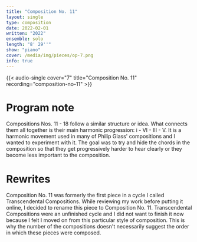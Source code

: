 ```yaml
---
title: "Composition No. 11"
layout: single
type: composition
date: 2022-02-01
written: "2022"
ensemble: solo
length: "8' 29''"
show: "piano"
cover: /media/img/pieces/op-7.png
info: true
---
```


{{< audio-single cover="7" title="Composition No. 11" recording="composition-no-11" >}}

# Program note

Compositions Nos. 11 - 18 follow a similar structure or idea. What connects them all together is their main harmonic progression: i - VI - III - V. It is a harmonic movement used in many of Philip Glass' compositions and I wanted to experiment with it. The goal was to try and hide the chords in the composition so that they get progressively harder to hear clearly or they become less important to the composition.

# Rewrites

Composition No. 11 was formerly the first piece in a cycle I called Transcendental Compositions. While reviewing my work before putting it online, I decided to rename this piece to Composition No. 11. Transcendental Compositions were an unfinished cycle and I did not want to finish it now because I felt I moved on from this particular style of composition. This is why the number of the compositions doesn't necessarily suggest the order in which these pieces were composed.